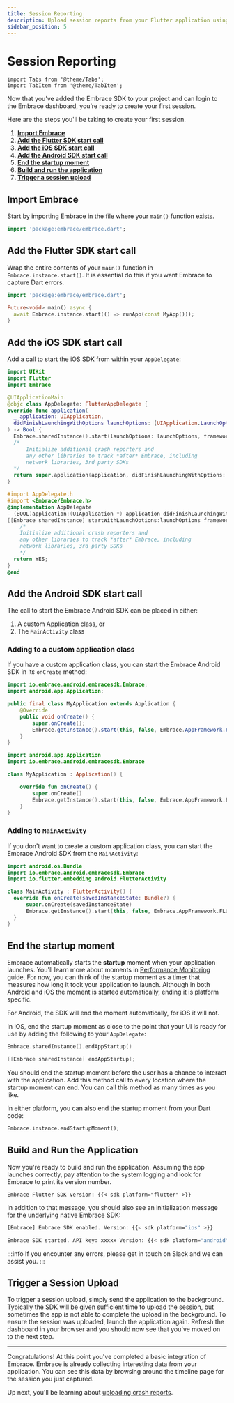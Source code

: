 ```yaml
---
title: Session Reporting
description: Upload session reports from your Flutter application using the Embrace SDK
sidebar_position: 5
---
```


# Session Reporting

```mdx-code-block
import Tabs from '@theme/Tabs';
import TabItem from '@theme/TabItem';
```

Now that you’ve added the Embrace SDK to your project and can login to the Embrace dashboard, you’re ready to create your first session.

Here are the steps you'll be taking to create your first session.

1. [**Import Embrace**](#import-embrace)
1. [**Add the Flutter SDK start call**](#add-the-flutter-sdk-start-call)
1. [**Add the iOS SDK start call**](#add-the-ios-sdk-start-call)
1. [**Add the Android SDK start call**](#add-the-android-sdk-start-call)
1. [**End the startup moment**](#end-the-startup-moment)
1. [**Build and run the application**](#build-and-run-the-application)
1. [**Trigger a session upload**](#trigger-a-session-upload)


## Import Embrace

Start by importing Embrace in the file where your `main()` function exists.

```dart
import 'package:embrace/embrace.dart';
```

## Add the Flutter SDK start call

Wrap the entire contents of your `main()` function in `Embrace.instance.start()`. It is essential do this if you want Embrace to capture Dart errors.

```dart
import 'package:embrace/embrace.dart';

Future<void> main() async {
  await Embrace.instance.start(() => runApp(const MyApp()));
}
```

## Add the iOS SDK start call

Add a call to start the iOS SDK from within your `AppDelegate`:

<Tabs groupId="ios-language" queryString="ios-language">
  <TabItem value="swift" label="Swift">

```swift title="AppDelegate.swift"
import UIKit
import Flutter
import Embrace

@UIApplicationMain
@objc class AppDelegate: FlutterAppDelegate {
override func application(
  _ application: UIApplication,
  didFinishLaunchingWithOptions launchOptions: [UIApplication.LaunchOptionsKey: Any]?
) -> Bool {
  Embrace.sharedInstance().start(launchOptions: launchOptions, framework: EMBAppFramework.flutter)
  /*
      Initialize additional crash reporters and
      any other libraries to track *after* Embrace, including
      network libraries, 3rd party SDKs
  */
  return super.application(application, didFinishLaunchingWithOptions: launchOptions)
}
```

  </TabItem>
  <TabItem value="objective-c" label="Objectice-C">

```objectivec title="AppDelegate.m"
#import AppDelegate.h
#import <Embrace/Embrace.h>
@implementation AppDelegate
- (BOOL)application:(UIApplication *) application didFinishLaunchingWithOptions:(NSDictionary *)launchOptions {
[[Embrace sharedInstance] startWithLaunchOptions:launchOptions framework:EMBAppFrameworkFlutter];
    /*
    Initialize additional crash reporters and
    any other libraries to track *after* Embrace, including
    network libraries, 3rd party SDKs
    */
  return YES;
}
@end
```

  </TabItem>
</Tabs>

## Add the Android SDK start call

The call to start the Embrace Android SDK can be placed in either:
1. A custom Application class, or
2. The `MainActivity` class

### Adding to a custom application class

If you have a custom application class, you can start the Embrace Android SDK in its `onCreate` method:

<Tabs groupId="android-language" queryString="android-language">
  <TabItem value="java" label="Java">

```java
import io.embrace.android.embracesdk.Embrace;
import android.app.Application;

public final class MyApplication extends Application {
    @Override
    public void onCreate() {
        super.onCreate();
        Embrace.getInstance().start(this, false, Embrace.AppFramework.FLUTTER);
    }
}
```

  </TabItem>
  <TabItem value="kotlin" label="Kotlin">

```kotlin
import android.app.Application
import io.embrace.android.embracesdk.Embrace

class MyApplication : Application() {

    override fun onCreate() {
        super.onCreate()
        Embrace.getInstance().start(this, false, Embrace.AppFramework.FLUTTER)
    }
}
```

  </TabItem>
</Tabs>

### Adding to `MainActivity`

If you don't want to create a custom application class, you can start the Embrace Android SDK from the `MainActivity`:

```kotlin
import android.os.Bundle
import io.embrace.android.embracesdk.Embrace
import io.flutter.embedding.android.FlutterActivity

class MainActivity : FlutterActivity() {
  override fun onCreate(savedInstanceState: Bundle?) {
      super.onCreate(savedInstanceState)
      Embrace.getInstance().start(this, false, Embrace.AppFramework.FLUTTER)
  }
}
```

## End the startup moment

Embrace automatically starts the **startup** moment when your application launches.
You'll learn more about moments in [Performance Monitoring](/flutter/features/performance-monitoring/) guide.
For now, you can think of the startup moment as a timer that measures how long it took your application to launch.
Although in both Android and iOS the moment is started automatically, ending it is platform specific.

For Android, the SDK will end the moment automatically, for iOS it will not.

In iOS, end the startup moment as close to the point that your UI is ready for use by adding the following to your `AppDelegate`:


<Tabs groupId="ios-language" queryString="ios-language">
  <TabItem value="swift" label="Swift">

```swift
Embrace.sharedInstance().endAppStartup()
```

  </TabItem>
  <TabItem value="objective-c" label="Objective-C">

```objectivec
[[Embrace sharedInstance] endAppStartup];
```

  </TabItem>
</Tabs>

You should end the startup moment before the user has a chance to interact with the application.
Add this method call to every location where the startup moment can end. You can call this method as many times as you like.

In either platform, you can also end the startup moment from your Dart code:

```dart
Embrace.instance.endStartupMoment();
```

## Build and Run the Application

Now you're ready to build and run the application. Assuming the app launches correctly,
pay attention to the system logging and look for Embrace to print its version number.

```
Embrace Flutter SDK Version: {{< sdk platform="flutter" >}}
```

In addition to that message, you should also see an initialization message for the underlying native Embrace SDK:

<Tabs groupId="platform" queryString="platform">
  <TabItem value="ios" label="iOS">

```sh
[Embrace] Embrace SDK enabled. Version: {{< sdk platform="ios" >}}
```

  </TabItem>
  <TabItem value="android" label="Android">

```sh
Embrace SDK started. API key: xxxxx Version: {{< sdk platform="android" >}}
```

  </TabItem>
</Tabs>

:::info
If you encounter any errors, please get in touch on Slack and we can assist you.
:::

## Trigger a Session Upload

To trigger a session upload, simply send the application to the background. Typically the SDK 
will be given sufficient time to upload the session, but sometimes the app is not able to complete 
the upload in the background. To ensure the session was uploaded, launch the application again. 
Refresh the dashboard in your browser and you should now see that you've moved on to the next step.

---

Congratulations! At this point you've completed a basic integration of Embrace.
Embrace is already collecting interesting data from your application. You can
see this data by browsing around the timeline page for the session you just captured.

Up next, you'll be learning about [uploading crash reports](/flutter/integration/crash-reporting/).
